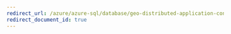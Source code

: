```yaml
---
redirect_url: /azure/azure-sql/database/geo-distributed-application-configure-tutorial
redirect_document_id: true
---
```

